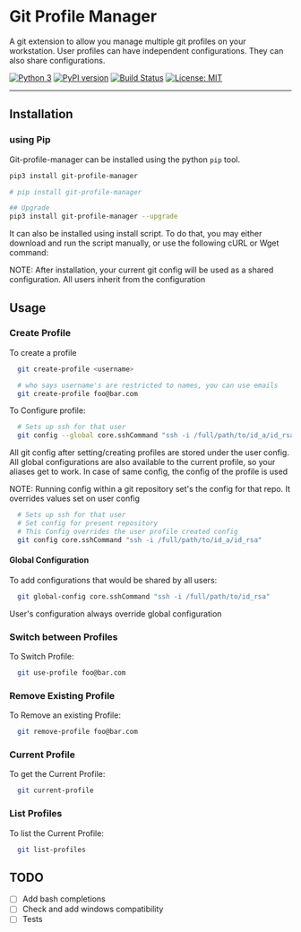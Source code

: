 # Git Profile Manager
A git extension to allow you manage multiple git profiles on your workstation. User profiles can have independent configurations. They can also share configurations.

[![Python 3](https://img.shields.io/badge/python-3-blue)](https://www.python.org/downloads/)
[![PyPI version](https://badge.fury.io/py/git-profile-manager.png)](https://badge.fury.io/py/git-profile-manager)
[![Build Status](https://travis-ci.com/mensaah/git-profile-manager.svg?branch=master)](https://travis-ci.com/mensaah/git-profile-manager)
[![License: MIT](https://img.shields.io/badge/License-MIT-yellow.svg)](https://opensource.org/licenses/MIT)
 
<hr/>

## Installation

### using Pip
Git-profile-manager can be installed using the python `pip` tool.

```bash
pip3 install git-profile-manager

# pip install git-profile-manager

## Upgrade
pip3 install git-profile-manager --upgrade

````

It can also be installed using install script. To do that, you may either download and run the script manually, or use the following cURL or Wget command:

NOTE: After installation, your current git config will be used as a shared configuration. All users inherit from the configuration

## Usage

### Create Profile
To create a profile
```bash
  git create-profile <username>

  # who says username's are restricted to names, you can use emails
  git create-profile foo@bar.com
```

To Configure profile: 

```bash
  # Sets up ssh for that user
  git config --global core.sshCommand "ssh -i /full/path/to/id_a/id_rsa"
```
All git config after setting/creating profiles are stored under the user config. All global configurations are also available to the current profile, so your aliases get to work. In case of same config, the config of the profile is used

NOTE: Running config within a git repository set's the config for that repo. It overrides values set on user config
```bash
  # Sets up ssh for that user
  # Set config for present repository
  # This Config overrides the user profile created config
  git config core.sshCommand "ssh -i /full/path/to/id_a/id_rsa"
```

#### Global Configuration
To add configurations that would be shared by all users:
```bash
  git global-config core.sshCommand "ssh -i /full/path/to/id_rsa"
```
User's configuration always override global configuration

### Switch between Profiles
To Switch Profile:

```bash
  git use-profile foo@bar.com
```

### Remove Existing Profile
To Remove an existing Profile:

```bash
  git remove-profile foo@bar.com
```

### Current Profile
To get the Current Profile:

```bash
  git current-profile
```
### List Profiles
To list the Current Profile:

```bash
  git list-profiles
```

## TODO
- [ ] Add bash completions
- [ ] Check and add windows compatibility
- [ ] Tests
